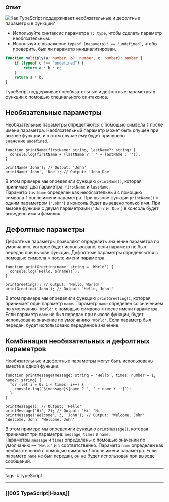 ### Ответ

![Как TypeScript поддерживает необязательные и дефолтные параметры в функции?](https://youtu.be/VYQl2GhbCUs?t=102)

- Используйте синтаксис параметра `?: type`, чтобы сделать параметр необязательным.
- Используйте выражение `typeof (параметр)! == 'undefined'`, чтобы проверить, был ли параметр инициализирован.

```typescript
function multiply(a: number, b?: number, c: number): number {
	if (typeof c !== "undefined") {
		return a * b * c;
	}
	return a * b;
}
```

TypeScript поддерживает необязательные и дефолтные параметры в функции с помощью специального синтаксиса.

## Необязательные параметры

Необязательные параметры определяются с помощью символа `?` после имени параметра. Необязательный параметр может быть опущен при вызове функции, и в этом случае ему будет присвоено значение `undefined`.

```tsx
function printName(firstName: string, lastName?: string) {
  console.log(firstName + (lastName ? ' ' + lastName : ''));
}

printName('John'); // Output: 'John'
printName('John', 'Doe'); // Output: 'John Doe'
```

В этом примере мы определили функцию `printName()`, которая принимает два параметра: `firstName` и `lastName`. Параметр `lastName` определен как необязательный с помощью символа `?` после имени параметра. При вызове функции `printName()` с одним параметром (`'John'`) в консоль будет выведено только имя. При вызове функции с двумя параметрами (`'John'`и `'Doe'`) в консоль будет выведено имя и фамилия.

## Дефолтные параметры

Дефолтные параметры позволяют определить значение параметра по умолчанию, которое будет использовано, если параметр не был передан при вызове функции. Дефолтные параметры определяются с помощью символа = после имени параметра.

```tsx
function printGreeting(name: string = 'World') {
  console.log(`Hello, ${name}!`);
}

printGreeting(); // Output: 'Hello, World!'
printGreeting('John'); // Output: 'Hello, John!'
```

В этом примере мы определили функцию `printGreeting()`, которая принимает один параметр `name`. Параметр `name` определен со значением по умолчанию `'World'` с помощью символа = после имени параметра. Если параметр `name` не был передан при вызове функции, будет использовано значение по умолчанию `'World'`. Если параметр был передан, будет использовано переданное значение.

## Комбинация необязательных и дефолтных параметров

Необязательные и дефолтные параметры могут быть использованы вместе в одной функции.

```tsx
function printMessage(message: string = 'Hello', times: number = 1, name?: string) {
  for (let i = 0; i < times; i++) {
    console.log(`${message}${name ? ', ' + name : ''}`);
  }
}

printMessage(); // Output: 'Hello'
printMessage('Hi', 2); // Output: 'Hi' 'Hi'
printMessage('Welcome', 3, 'John'); // Output: 'Welcome, John' 'Welcome, John' 'Welcome, John'
```

В этом примере мы определили функцию `printMessage()`, которая принимает три параметра: `message`, `times` и `name`. Параметры `message` и `times` определены с помощью значений по умолчанию — `'Hello'` и `1` соответственно. Параметр `name` определен как необязательный с помощью символа `?` после имени параметра. Если параметр `name` не был передан, он не будет использован при выводе сообщений.

___

tags: #TypeScript 

_____

### [[005 TypeScript|Назад]]